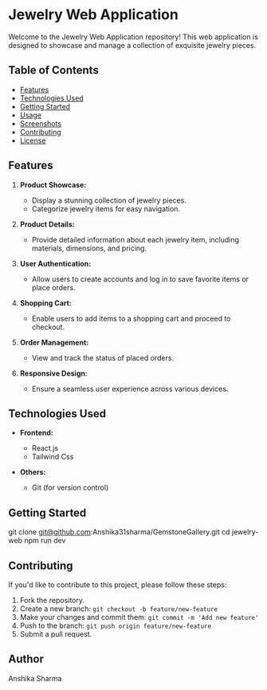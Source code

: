 # Jewelry Web Application

Welcome to the Jewelry Web Application repository! This web application is designed to showcase and manage a collection of exquisite jewelry pieces.

## Table of Contents

- [Features](#features)
- [Technologies Used](#technologies-used)
- [Getting Started](#getting-started)
- [Usage](#usage)
- [Screenshots](#screenshots)
- [Contributing](#contributing)
- [License](#license)

## Features

1. **Product Showcase:**
   - Display a stunning collection of jewelry pieces.
   - Categorize jewelry items for easy navigation.

2. **Product Details:**
   - Provide detailed information about each jewelry item, including materials, dimensions, and pricing.

3. **User Authentication:**
   - Allow users to create accounts and log in to save favorite items or place orders.

4. **Shopping Cart:**
   - Enable users to add items to a shopping cart and proceed to checkout.

5. **Order Management:**
   - View and track the status of placed orders.

6. **Responsive Design:**
   - Ensure a seamless user experience across various devices.

## Technologies Used

- **Frontend:**
  - React.js 
  - Tailwind Css
  

- **Others:**
  - Git (for version control)
 

## Getting Started
   
   git clone git@github.com:Anshika31sharma/GemstoneGallery.git
   cd jewelry-web
   npm run dev


## Contributing

If you'd like to contribute to this project, please follow these steps:

1. Fork the repository.
2. Create a new branch: `git checkout -b feature/new-feature`
3. Make your changes and commit them: `git commit -m 'Add new feature'`
4. Push to the branch: `git push origin feature/new-feature`
5. Submit a pull request.

## Author

Anshika Sharma